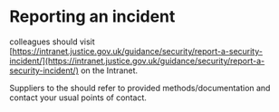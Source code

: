 # Reporting an incident

colleagues should visit [https://intranet.justice.gov.uk/guidance/security/report-a-security-incident/](https://intranet.justice.gov.uk/guidance/security/report-a-security-incident/) on the Intranet.

Suppliers to the should refer to provided methods/documentation and contact your usual points of contact.

